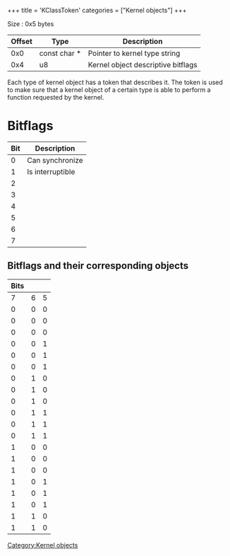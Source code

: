 +++
title = 'KClassToken'
categories = ["Kernel objects"]
+++

Size : 0x5 bytes

| Offset | Type          | Description                        |
|--------|---------------|------------------------------------|
| 0x0    | const char \* | Pointer to kernel type string      |
| 0x4    | u8            | Kernel object descriptive bitflags |

Each type of kernel object has a token that describes it. The token is
used to make sure that a kernel object of a certain type is able to
perform a function requested by the kernel.

# Bitflags

| Bit | Description      |
|-----|------------------|
| 0   | Can synchronize  |
| 1   | Is interruptible |
| 2   |                  |
| 3   |                  |
| 4   |                  |
| 5   |                  |
| 6   |                  |
| 7   |                  |

## Bitflags and their corresponding objects

| Bits |     |     |
|------|-----|-----|
| 7    | 6   | 5   |
| 0    | 0   | 0   |
| 0    | 0   | 0   |
| 0    | 0   | 0   |
| 0    | 0   | 1   |
| 0    | 0   | 1   |
| 0    | 0   | 1   |
| 0    | 1   | 0   |
| 0    | 1   | 0   |
| 0    | 1   | 0   |
| 0    | 1   | 1   |
| 0    | 1   | 1   |
| 0    | 1   | 1   |
| 1    | 0   | 0   |
| 1    | 0   | 0   |
| 1    | 0   | 0   |
| 1    | 0   | 1   |
| 1    | 0   | 1   |
| 1    | 0   | 1   |
| 1    | 1   | 0   |
| 1    | 1   | 0   |

[Category:Kernel objects](Category:Kernel_objects "wikilink")
